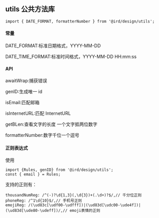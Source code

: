 ## utils 公共方法库

```
import { DATE_FORMAT, formatterNumber } from '@ird/design/utils';
```

#### 常量

DATE_FORMAT:标准日期格式，YYYY-MM-DD

DATE_TIME_FORMAT:标准时间格式，YYYY-MM-DD HH:mm:ss

#### API

awaitWrap:捕获错误

genID:生成唯一 id

isEmail:匹配邮箱

isInternetURL:匹配 InternetURL

getBLen:查看文字的长度 一个文字抵两位数字

formatterNumber:数字千位一个逗号

#### 正则表达式

使用

```
import {Rules, genID} from '@ird/design/utils';
const { email } = Rules;
```

支持的正则有：

```
thousandNumReg: /^(-)?\d{1,3}(,\d{3})+(.\d+)?$/,// 千分位正则
phoneReg: /^1\d{10}$/,// 手机号正则
emojiReg: /(\ud83c[\udf00-\udfff])|(\ud83d[\udc00-\ude4f])|(\ud83d[\ude80-\udeff])/,// emoji表情的正则
```
